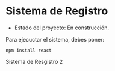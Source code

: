 <h1> Sistema de Registro</h1>

- Estado del proyecto: En construcción.

Para ejecuctar el sistema, debes poner:

```npm install react```

Sistema de Resgistro 2
